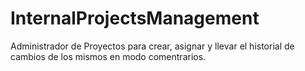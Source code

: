 # InternalProjectsManagement
Administrador de Proyectos para crear, asignar y llevar el historial de cambios de los mismos en modo comentrarios.
